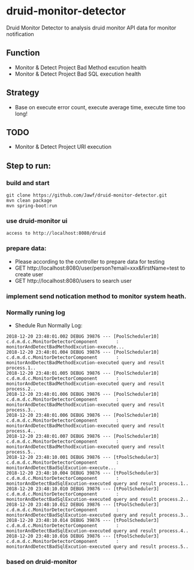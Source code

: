 # druid-monitor-detector
Druid Monitor Detector to analysis druid monitor API data for monitor notification

## Function
- Monitor & Detect Project Bad Method excution health
- Monitor & Detect Project Bad SQL execution health

## Strategy
- Base on execute error count, execute average time, execute time too long!

## TODO
- Monitor & Detect Project URI execution

## Step to run:
### build and start
```
git clone https://github.com/Jawf/druid-monitor-detector.git
mvn clean package
mvn spring-boot:run
```
### use druid-monitor ui
```
access to http://localhost:8080/druid
```
### prepare data:
- Please according to the controller to prepare data for testing
- GET http://localhost:8080/user/person?email=xxx&firstName=test  to create user
- GET http://localhost:8080/users  to search user

### implement send notication method to monitor system heath.

### Normally runing log
- Shedule Run Normally Log:
```
2018-12-20 23:48:01.002 DEBUG 39876 --- [PoolScheduler10] c.d.m.d.c.MonitorDetectorComponent       : monitorAndDetectBadMethodExcution-execute...
2018-12-20 23:48:01.004 DEBUG 39876 --- [PoolScheduler10] c.d.m.d.c.MonitorDetectorComponent       : monitorAndDetectBadMethodExcution-executed query and result process.1..
2018-12-20 23:48:01.005 DEBUG 39876 --- [PoolScheduler10] c.d.m.d.c.MonitorDetectorComponent       : monitorAndDetectBadMethodExcution-executed query and result process.2..
2018-12-20 23:48:01.006 DEBUG 39876 --- [PoolScheduler10] c.d.m.d.c.MonitorDetectorComponent       : monitorAndDetectBadMethodExcution-executed query and result process.3..
2018-12-20 23:48:01.006 DEBUG 39876 --- [PoolScheduler10] c.d.m.d.c.MonitorDetectorComponent       : monitorAndDetectBadMethodExcution-executed query and result process.4..
2018-12-20 23:48:01.007 DEBUG 39876 --- [PoolScheduler10] c.d.m.d.c.MonitorDetectorComponent       : monitorAndDetectBadMethodExcution-executed query and result process.5..
2018-12-20 23:48:10.001 DEBUG 39876 --- [tPoolScheduler3] c.d.m.d.c.MonitorDetectorComponent       : monitorAndDetectBadSqlExcution-execute...
2018-12-20 23:48:10.004 DEBUG 39876 --- [tPoolScheduler3] c.d.m.d.c.MonitorDetectorComponent       : monitorAndDetectBadSqlExcution-executed query and result process.1..
2018-12-20 23:48:10.010 DEBUG 39876 --- [tPoolScheduler3] c.d.m.d.c.MonitorDetectorComponent       : monitorAndDetectBadSqlExcution-executed query and result process.2..
2018-12-20 23:48:10.012 DEBUG 39876 --- [tPoolScheduler3] c.d.m.d.c.MonitorDetectorComponent       : monitorAndDetectBadSqlExcution-executed query and result process.3..
2018-12-20 23:48:10.014 DEBUG 39876 --- [tPoolScheduler3] c.d.m.d.c.MonitorDetectorComponent       : monitorAndDetectBadSqlExcution-executed query and result process.4..
2018-12-20 23:48:10.016 DEBUG 39876 --- [tPoolScheduler3] c.d.m.d.c.MonitorDetectorComponent       : monitorAndDetectBadSqlExcution-executed query and result process.5..

```

### based on druid-monitor

